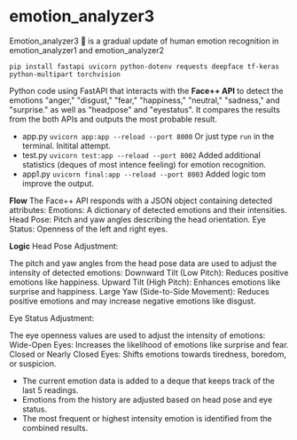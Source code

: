 # emotion_analyzer3
Emotion_analyzer3  🤖 is a gradual update of human emotion recognition  in emotion_analyzer1 and emotion_analyzer2 

`pip install fastapi uvicorn python-dotenv requests deepface tf-keras python-multipart torchvision`

Python code using FastAPI that interacts with the **Face++ API** to detect the emotions "anger," "disgust," "fear," "happiness," "neutral," "sadness," and "surprise." as well as "headpose" and "eyestatus". It compares the results from the both APIs and outputs the most probable result. 

- app.py   `uvicorn app:app --reload --port 8000`    Or just type `run` in the terminal. Initital attempt.
- test.py  `uvicorn test:app --reload --port 8002`   Added additional statistics (deques of most intence feeling) for emotion recognition.
- app1.py  `uvicorn final:app --reload --port 8003`  Added logic tom improve the output.

**Flow**
The Face++ API responds with a JSON object containing detected attributes:
Emotions: A dictionary of detected emotions and their intensities.
Head Pose: Pitch and yaw angles describing the head orientation.
Eye Status: Openness of the left and right eyes.

**Logic**
Head Pose Adjustment:

The pitch and yaw angles from the head pose data are used to adjust the intensity of detected emotions:
Downward Tilt (Low Pitch): Reduces positive emotions like happiness.
Upward Tilt (High Pitch): Enhances emotions like surprise and happiness.
Large Yaw (Side-to-Side Movement): Reduces positive emotions and may increase negative emotions like disgust.

Eye Status Adjustment:

The eye openness values are used to adjust the intensity of emotions:
Wide-Open Eyes: Increases the likelihood of emotions like surprise and fear.
Closed or Nearly Closed Eyes: Shifts emotions towards tiredness, boredom, or suspicion.


- The current emotion data is added to a deque that keeps track of the last 5 readings.
- Emotions from the history are adjusted based on head pose and eye status.
- The most frequent or highest intensity emotion is identified from the combined results.



